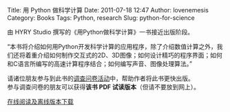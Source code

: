 Title: 用 Python 做科学计算
Date: 2011-07-18 12:47
Author: lovenemesis
Category: Books
Tags: Python, research
Slug: python-for-science

由 HYRY Studio 撰写的《用Python做科学计算》一书接近出版阶段。

“本书将介绍如何用Python开发科学计算的应用程序，除了介绍数值计算之外，我们还将着重介绍如何制作交互式的2D、3D图像；如何设计精巧的程序界面；如何和C语言所编写的高速计算程序结合；如何编写声音、图像处理算法。”

请诸位朋友参与到此书的[调查问卷活动](http://hyry.dip.jp/blogt.py?file=0406.blog)中，帮助作者将此书更快出版。  
参与调查问卷的朋友可以获得**该书 PDF 试读版本**（但请不要放到网上）。

[在线阅读及离线版本下载](http://hyry.dip.jp/pydoc/index.html)

